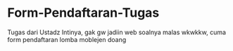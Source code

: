 # Form-Pendaftaran-Tugas
Tugas dari Ustadz
Intinya, gak gw jadiin web soalnya malas wkwkkw, cuma form pendaftaran lomba moblejen doang
